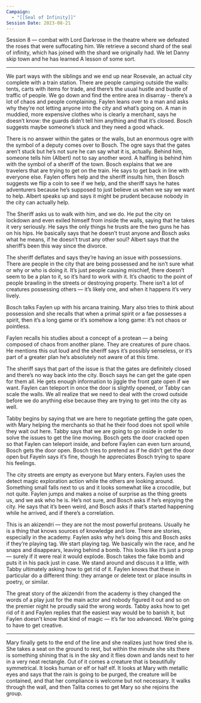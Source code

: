 ```yaml
---
Campaign:
  - "[[Seal of Infinity]]"
Session Date: 2023-08-21
---
```

Session 8 — combat with Lord Darkrose in the theatre where we defeated the roses that were suffocating him. We retrieve a second shard of the seal of infinity, which has joined with the shard we originally had. We let Danny skip town and he has learned A lesson of some sort.

---

We part ways with the siblings and we end up near Rosevale, an actual city complete with a train station. There are people camping outside the walls: tents, carts with items for trade, and there’s the usual hustle and bustle of traffic of people. We go down and find the entire area in disarray - there’s a lot of chaos and people complaining. Faylen leans over to a man and asks why they’re not letting anyone into the city and what’s going on. A man in muddied, more expensive clothes who is clearly a merchant, says he doesn’t know: the guards didn’t tell him anything and that it’s closed. Bosch suggests maybe someone’s stuck and they need a good whack.

There is no answer within the gates or the walls, but an enormous ogre with the symbol of a deputy comes over to Bosch. The ogre says that the gates aren’t stuck but he’s not sure he can say what it is, actually. Behind him, someone tells him (Albert) not to say another word. A halfling is behind him with the symbol of a sheriff of the town. Bosch explains that we are travelers that are trying to get on the train. He says to get back in line with everyone else. Faylen offers help and the sheriff insults him, then Bosch suggests we flip a coin to see if we help, and the sheriff says he hates adventurers because he’s supposed to just believe us when we say we want to help. Albert speaks up and says it might be prudent because nobody in the city can actually help.

The Sheriff asks us to walk with him, and we do. He put the city on lockdown and even exiled himself from inside the walls, saying that he takes it very seriously. He says the only things he trusts are the two guns he has on his hips. He basically says that he doesn’t trust anyone and Bosch asks what he means, if he doesn’t trust any other soul? Albert says that the sheriff’s been this way since the divorce.

The sheriff deflates and says they’re having an issue with possessions. There are people in the city that are being possessed and he isn’t sure what or why or who is doing it. It’s just people causing mischief, there doesn’t seem to be a plan to it, so it’s hard to work with it. It’s chaotic to the point of people brawling in the streets or destroying property. There isn’t a lot of creatures possessing others — it’s likely one, and when it happens it’s very lively.

Bosch talks Faylen up with his arcana training. Mary also tries to think about possession and she recalls that when a primal spirit or a fae possesses a spirit, then it’s a long game or it’s somehow a long game: it’s not chaos or pointless.

Faylen recalls his studies about a concept of a protean — a being composed of chaos from another plane. They are creatures of pure chaos. He mentions this out loud and the sheriff says it’s possibly senseless, or it’s part of a greater plan he’s absolutely not aware of at this time.

The sheriff says that part of the issue is that the gates are definitely closed and there’s no way back into the city. Bosch says he can get the gate open for them all. He gets enough information to jiggle the front gate open if we want. Faylen can teleport in once the door is slightly opened, or Tabby can scale the walls. We all realize that we need to deal with the crowd outside before we do anything else because they are trying to get into the city as well.

Tabby begins by saying that we are here to negotiate getting the gate open, with Mary helping the merchants so that he their food does not spoil while they wait out here. Tabby says that we are going to go inside in order to solve the issues to get the line moving. Bosch gets the door cracked open so that Faylen can teleport inside, and before Faylen can even turn around, Bosch gets the door open. Bosch tries to pretend as if he didn’t get the door open but Fayeln says it’s fine, though he appreciates Bosch trying to spare his feelings.

The city streets are empty as everyone but Mary enters. Faylen uses the detect magic exploration action while the others are looking around. Something small falls next to us and it looks somewhat like a crocodile, but not quite. Faylen jumps and makes a noise of surprise as the thing greets us, and we ask who he is. He’s not sure, and Bosch asks if he’s enjoying the city. He says that it’s been weird, and Bosch asks if that’s started happening while he arrived, and if there’s a correlation.

This is an akizendri — they are not the most powerful proteans. Usually he is a thing that knows sources of knowledge and lore. There are stories, especially in the academy. Faylen asks why he’s doing this and Bosch asks if they’re playing tag. We start playing tag. We basically win the race, and he snaps and disappears, leaving behind a bomb. This looks like it’s just a prop — surely if it were real it would explode. Bosch takes the fake bomb and puts it in his pack just in case. We stand around and discuss it a little, with Tabby ultimately asking how to get rid of it. Faylen knows that these in particular do a different thing: they arrange or delete text or place insults in poetry, or similar.

The great story of the akizendri from the academy is they changed the words of a play just for the main actor and nobody figured it out and so on the premier night he proudly said the wrong words. Tabby asks how to get rid of it and Faylen replies that the easiest way would be to banish it, but Faylen doesn’t know that kind of magic — it’s far too advanced. We’re going to have to get creative.

---

Mary finally gets to the end of the line and she realizes just how tired she is. She takes a seat on the ground to rest, but within the minute she sits there is something shining that is in the sky and it flies down and lands next to her in a very neat rectangle. Out of it comes a creature that is beautifully symmetrical. It looks human or elf or half elf. It looks at Mary with metallic eyes and says that the rain is going to be purged, the creature will be contained, and that her compliance is welcome but not necessary. It walks through the wall, and then Talita comes to get Mary so she rejoins the group.